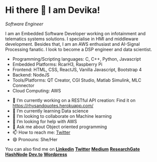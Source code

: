 # Hi there 👋 I am Devika!

*Software Engineer*

I am an Embedded Software Developer working on infotainment and telematics systems solutions. I specialise in HMI and middleware development. Besides that, I am an AWS enthusiast and AI-Signal Processing fanatic. I look to become a DSP engineer and data scientist.

* Programming/Scripting languages: C, C++, Python, Javascript
* Embedded Platforms: RcarH3, Raspberry Pi
* Frontend: HTML, CSS, ReactJS, Vanilla Javascript, Bootstrap 4
* Backend: NodeJS
* Tools/Platforms: QT Creator, CGI Studio, Matlab Simulink, MLC Connector
* Cloud Computing: AWS

- 🔭 I’m currently working on a RESTful API creation: Find it on https://rhysandquotes.herokuapp.com/
- 🌱 I’m currently learning Data science
- 👯 I’m looking to collaborate on Machine learning
- 🤔 I’m looking for help with AWS
- 💬 Ask me about Object oriented programming
- 📫 How to reach me: [Twitter](https://twitter.com/UltimateDevas)
- 😄 Pronouns: She/Her


You can also find me on
[**Linkedin**](https://www.linkedin.com/in/devika-ajith-b3ba14105/) [**Twitter**](https://twitter.com/UltimateDevas) 
[**Medium**](https://medium.com/@devikaajt) [**ResearchGate**](https://www.researchgate.net/profile/Devika_Ajith?_sg=V3pLE6GtUie977dic6iGVv1HoMTmWKhuR0rW3xPHWteL76iigPBYNcKDpndubCxICAyIVwN1Bs04LoI) [**HashNode**](https://dekaio.hashnode.dev/) [**Dev.to**](https://dev.to/dekaio) [**Wordpress**](https://thecontroversialindian.wordpress.com/)


<!--
**dekaio/dekaio** is a ✨ _special_ ✨ repository because its `README.md` (this file) appears on your GitHub profile.
--- ⚡ Fun fact: 
Here are some ideas to get you started:


-->
